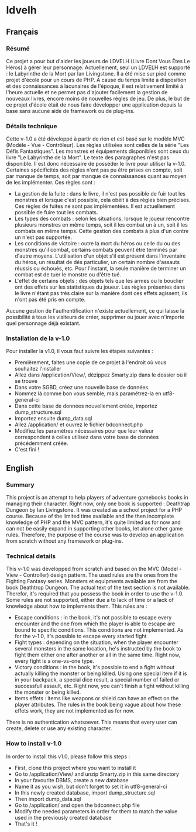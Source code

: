 # ldvelh

## Français

### Résumé

Ce projet a pour but d'aider les joueurs de LDVELH (Livre Dont Vous Êtes Le Héros) à gérer leur personnage. Actuellement, seul un LDVELH est supporté : le Labyrinthe de la Mort par Ian Livingstone.
Il a été mise sur pied comme projet d'école pour un cours de PHP. À cause du temps limité à disposition et des connaissances à lacunaires de l'époque, il est relativement limité à l'heure actuelle et ne permet pas d'ajouter facilement la gestion de nouveaux livres, encore moins de nouvelles règles de jeu. De plus, le but de ce projet d'école était de nous faire développer une application depuis la base sans aucune aide de framework ou de plug-ins.

### Détails technique

Cette v-1.0 a été développé à partir de rien et est basé sur le modèle MVC (Modèle - Vue - Contrôleur).
Les règles utilisées sont celles de la série "Les Défis Fantastiques".
Les monstres et équipements disponibles sont ceux du livre "Le Labyrinthe de la Mort".
Le texte des paragraphes n'est pas disponible. Il est donc nécessaire de posséder le livre pour utiliser la v-1.0.
Certaines spécificités des règles n'ont pas pu être prises en compte, soit par manque de temps, soit par manque de connaissances quant au moyen de les implémenter. Ces règles sont : 
* La gestion de la fuite : dans le livre, il n'est pas possible de fuir tout les monstres et lorsque c'est possible, cela obéit à des règles bien précises. Ces règles de fuites ne sont pas implémentées. Il est actuellement possible de fuire tout les combats.
* Les types des combats : selon les situations, lorsque le joueur rencontre plusieurs monstres en même temps, soit il les combat un à un, soit il les combats en même temps. Cette gestion des combats à plus d'un contre un n'est pas supportée.
* Les conditions de victoire : outre la mort du héros ou celle du ou des monstres qu'il combat, certains combats peuvent être terminés par d'autre moyens. L'utilisation d'un objet s'il est présent dans l'inventaire du héros, un résultat de dés particulier, un certain nombre d'assauts réussis ou échoués, etc. Pour l'instant, la seule manière de terminer un combat est de tuer le monstre ou d'être tué.
* L'effet de certains objets : des objets tels que les armes ou le bouclier ont des effets sur les statistiques du joueur. Les règles présentes dans le livre n'étant pas très claire sur la manière dont ces effets agissent, ils n'ont pas été pris en compte.

Aucune gestion de l'authentification n'existe actuellement, ce qui laisse la possibilité à tous les visiteurs de créer, supprimer ou jouer avec n'importe quel personnage déjà existant.

### Installation de la v-1.0

Pour installer la v1.0, il vous faut suivre les étapes suivantes :
* Premièrement, faites une copie de ce projet à l'endroit où vous souhaitez l'installer
* Allez dans /application/View/, dézippez Smarty.zip dans le dossier où il se trouve
* Dans votre SGBD, créez une nouvelle base de données.
* Nommez là comme bon vous semble, mais paramétrez-la en utf8-general-ci
* Dans cette base de données nouvellement créée, importez dump_structure.sql
* Importez ensuite dump_data.sql
* Allez /application/ et ouvrez le fichier bdconnect.php
* Modifiez les paramètres nécessaires pour que leur valeur correspondent à celles utilisez dans votre base de données précédemment créée.
* C'est fini !

## English

### Summary

This project is an attempt to help players of adventure gamebooks books in managing their character. Right now, only one book is supported : Deathtrap Dungeon by Ian Livingstone.
It was created as a school project for a PHP course. Because of the limited time available and the then incomplete knowledge of PHP and the MVC pattern, it's quite limited as for now and can not be easily expand in supporting other books, let alone other game rules. Therefore, the purpose of the course was to develop an application from scratch without any framework or plug-ins.

### Technical details

This v-1.0 was developped from scratch and based on the MVC (Model - View - Controller) design pattern.
The used rules are the ones from the Fighting Fantasy series.
Monsters et equipments available are from the book Deathtrop Dungeon.
The actual text of the text section is not available. Therefor, it's required that you possess the book in order to use the v-1.0.
Some rules are not supported, either due a to lack of time or a lack of knowledge about how to implements them. This rules are :
* Escape conditions : in the book, it's not possible to escape every encounter and the one from which the player is able to escape are bound to specific conditions. This conditions are not implemented. As for the v-1.0, it's possible to escape every started fight
* Fight types : depending on the situation, when the player encounter several monsters in the same location, he's instructed by the book to fight them either one after another or all in the same time. Right now, every fight is a one-vs-one type.
* Victory conditions : in the book, it's possible to end a fight without actually killing the monster or being killed. Using one special item if it is in your backpack, a special dice result, a special number of failed or successfull assault, etc. Right now, you can't finish a fight without killing the monster or being killed.
* Items effets : items like weapons or shield can have an effect on the player attributes. The rules in the book being vague about how these effets work, they are not implemented as for now.

There is no authentication whatsoever. This means that every user can create, delete or use any existing character.

### How to install v-1.0

In order to install this v1.0, please follow this steps :
* First, clone this project where you want to install it
* Go to /application/View/ and unzip Smarty.zip in this same directory
* In your favourite DBMS, create a new database
* Name it as you wish, but don't forget to set it in utf8-general-ci
* In this newly created database, import dump_structure.sql
* Then import dump_data.sql
* Go to /application/ and open the bdconnect.php file
* Modify the needed parameters in order for them to match the value used in the previously created database
* That's it !
